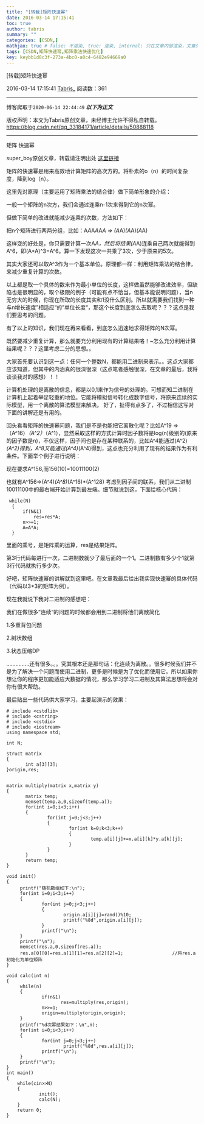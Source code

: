 ```yaml
---
title: "[转载]矩阵快速幂"
date: 2016-03-14 17:15:41
toc: true
author: tabris
summary: ""
categories: [CSDN,]
mathjax: true # false: 不渲染, true: 渲染, internal: 只在文章内部渲染，文章列表中不渲染
tags: [CSDN,矩阵快速幂,矩阵乘法快速优化]
key: keybb1d8c3f-273a-4bc0-a0c4-6482e94669a0
---
```


[转载]矩阵快速幂

2016-03-14 17:15:41  [Tabris_](https://me.csdn.net/qq_33184171) 阅读数：361

---

博客爬取于`2020-06-14 22:44:49`
***以下为正文***

版权声明：本文为Tabris原创文章，未经博主允许不得私自转载。
https://blog.csdn.net/qq_33184171/article/details/50888118

<!-- more -->

---

矩阵 快速幂 

super_boy原创文章，转载请注明出处   [这里链接](http://www.cnblogs.com/yan-boy/archive/2012/11/29/2795294.html)

矩阵的快速幂是用来高效地计算矩阵的高次方的。将朴素的o（n）的时间复杂度，降到log（n）。
 
这里先对原理（主要运用了矩阵乘法的结合律）做下简单形象的介绍：
 
一般一个矩阵的n次方，我们会通过连乘n-1次来得到它的n次幂。
 
但做下简单的改进就能减少连乘的次数，方法如下：
 
把n个矩阵进行两两分组，比如：A*A*A*A*A*A  =>  (A*A)*(A*A)*(A*A)
 
这样变的好处是，你只需要计算一次A*A，然后将结果(A*A)连乘自己两次就能得到A^6，即(A*A)^3=A^6。算一下发现这次一共乘了3次，少于原来的5次。
 
其实大家还可以取A^3作为一个基本单位。原理都一样：利用矩阵乘法的结合律，来减少重复计算的次数。
 
以上都是取一个具体的数来作为最小单位的长度，这样做虽然能够改进效率，但缺陷也是很明显的，取个极限的例子（可能有点不恰当，但基本能说明问题），当n无穷大的时候，你现在所取的长度其实和1没什么区别。所以就需要我们找到一种与n增长速度”相适应“的”单位长度“，那这个长度到底怎么去取呢？？？这点是我们要思考的问题。
 
有了以上的知识，我们现在再来看看，到底怎么迅速地求得矩阵的N次幂。
 
既然要减少重复计算，那么就要充分利用现有的计算结果咯！~怎么充分利用计算结果呢？？？这里考虑二分的思想。。
 
大家首先要认识到这一点：任何一个整数N，都能用二进制来表示。。这点大家都应该知道，但其中的内涵真的很深很深（这点笔者感触很深，在文章的最后，我将谈谈我对的感想）！！
 
计算机处理的是离散的信息，都是以0,1来作为信号的处理的。可想而知二进制在计算机上起着举足轻重的地位。它能将模拟信号转化成数字信号，将原来连续的实际模型，用一个离散的算法模型来解决。  好了，扯得有点多了，不过相信这写对下面的讲解还是有用的。
 
回头看看矩阵的快速幂问题，我们是不是也能把它离散化呢？比如A^19  =>  （A^16）*（A^2）*（A^1），显然采取这样的方式计算时因子数将是log(n)级别的(原来的因子数是n)，不仅这样，因子间也是存在某种联系的，比如A^4能通过(A^2)*(A^2)得到，A^8又能通过(A^4)*(A^4)得到，这点也充分利用了现有的结果作为有利条件。下面举个例子进行说明：
 
现在要求A^156,而156(10)=10011100(2) 
 
也就有A^156=>(A^4)*(A^8)*(A^16)*(A^128)  考虑到因子间的联系，我们从二进制10011100中的最右端开始计算到最左端。细节就说到这，下面给核心代码：
 

```
 while(N)
  {
      if(N&1)
          res=res*A;
      n>>=1;
      A=A*A;
  } 
```

里面的乘号，是矩阵乘的运算，res是结果矩阵。
 
第3行代码每进行一次，二进制数就少了最后面的一个1。二进制数有多少个1就第3行代码就执行多少次。
 
好吧，矩阵快速幂的讲解就到这里吧。在文章我最后给出我实现快速幂的具体代码（代码以3*3的矩阵为例）。
 
现在我就说下我对二进制的感想吧：
 
我们在做很多”连续“的问题的时候都会用到二进制将他们离散简化
 
1.多重背包问题
 
2.树状数组
 
3.状态压缩DP
 
……………还有很多。。。究其根本还是那句话：化连续为离散。。很多时候我们并不是为了解决一个问题而使用二进制，更多是时候是为了优化而使用它。所以如果你想让你的程序更加能适应大数据的情况，那么学习学习二进制及其算法思想将会对你有很大帮助。
 
最后贴出一些代码供大家学习，主要起演示的效果：
 

```
# include <cstdlib>
# include <cstring>
# include <cstdio>
# include <iostream> 
using namespace std;

int N;

struct matrix
{
       int a[3][3];
}origin,res;


matrix multiply(matrix x,matrix y)
{
       matrix temp;
       memset(temp.a,0,sizeof(temp.a));
       for(int i=0;i<3;i++)
       {
               for(int j=0;j<3;j++)
               {
                       for(int k=0;k<3;k++)
                       {
                               temp.a[i][j]+=x.a[i][k]*y.a[k][j];
                       }
               }
       }
       return temp;
}

void init()
{
     printf("随机数组如下:\n");
     for(int i=0;i<3;i++)
     {
             for(int j=0;j<3;j++)
             {
                     origin.a[i][j]=rand()%10;
                     printf("%8d",origin.a[i][j]);
             }
             printf("\n");
     }
     printf("\n");
     memset(res.a,0,sizeof(res.a));
     res.a[0][0]=res.a[1][1]=res.a[2][2]=1;                  //将res.a初始化为单位矩阵 
}

void calc(int n)
{
     while(n)
     {
             if(n&1)
                    res=multiply(res,origin);
             n>>=1;
             origin=multiply(origin,origin);
     }
     printf("%d次幂结果如下：\n",n);
     for(int i=0;i<3;i++)
     {
             for(int j=0;j<3;j++)
                     printf("%8d",res.a[i][j]);
             printf("\n");
     }
     printf("\n");
}
int main()
{
    while(cin>>N)
    {
            init();
            calc(N);
    }
    return 0;
}
```
